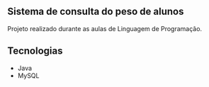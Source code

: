 ## Sistema de consulta do peso de alunos
Projeto realizado durante as aulas de Linguagem de Programação.
## Tecnologias
- Java
- MySQL
